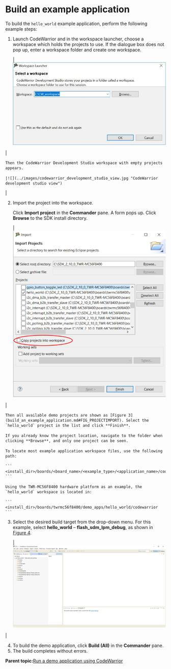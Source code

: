 # Build an example application

To build the `hello_world` example application, perform the following example steps:

1.  Launch CodeWarrior and in the workspace launcher, choose a workspace which holds the projects to use. If the dialogue box does not pop up, enter a workspace folder and create one workspace.

    |![](../images/workspace_launcher_view.jpg "Workspace launcher view")

|

    Then the CodeWarrior Development Studio workspace with empty projects appears.

    |![](../images/codewarrior_development_studio_view.jpg "CodeWarrior development studio view")

|

2.  Import the project into the workspace.

    Click **Import project** in the **Commander** pane. A form pops up. Click **Browse** to the SDK install directory.

    |![](../images/import_projects_view.png "Import projects view")

|

    Then all available demo projects are shown as [Figure 3](build_an_example_application.md#FIG_PROJECTIMPORT). Select the `hello_world` project in the list and click **Finish**.

    If you already know the project location, navigate to the folder when clicking **Browse**, and only one project can be seen.

    To locate most example application workspace files, use the following path:

    ```
    <install_dir>/boards/<board_name>/<example_type>/<application_name>/codewarrior
    ```

    Using the TWR-MC56F8400 hardware platform as an example, the `hello_world` workspace is located in:

    ```
    <install_dir>/boards/twrmc56f8400/demo_apps/hello_world/codewarrior
    ```

3.  Select the desired build target from the drop-down menu. For this example, select **hello\_world** – **flash\_sdm\_lpm\_debug**, as shown in [Figure 4](build_an_example_application.md#FIG_DEMOBUILDTARGET).

    |![](../images/demo_build_target_selection.jpg "Demo build target selection")

|

4.  To build the demo application, click **Build \(All\)** in the **Commander** pane.
5.  The build completes without errors.

**Parent topic:**[Run a demo application using CodeWarrior](../topics/run_a_demo_application_using_codewarrior.md)

